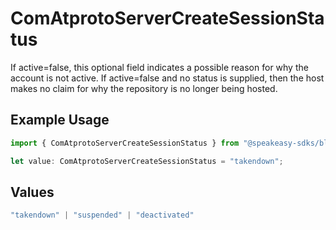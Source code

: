 # ComAtprotoServerCreateSessionStatus

If active=false, this optional field indicates a possible reason for why the account is not active. If active=false and no status is supplied, then the host makes no claim for why the repository is no longer being hosted.

## Example Usage

```typescript
import { ComAtprotoServerCreateSessionStatus } from "@speakeasy-sdks/bluesky/models/operations";

let value: ComAtprotoServerCreateSessionStatus = "takendown";
```

## Values

```typescript
"takendown" | "suspended" | "deactivated"
```